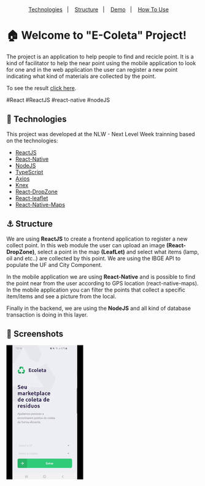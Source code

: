 <p align="center">  
  <a href="#rocket-technologies">Technologies</a>&nbsp;&nbsp;&nbsp;|&nbsp;&nbsp;&nbsp;  
  <a href="#anchor-structure">Structure</a>&nbsp;&nbsp;&nbsp;|&nbsp;&nbsp;&nbsp;  
  <a href="#movie_camera-screenshots">Demo</a>&nbsp;&nbsp;&nbsp;|&nbsp;&nbsp;&nbsp;
  <a href="#information_source-how-to-use">How To Use</a>&nbsp;&nbsp;&nbsp;&nbsp;&nbsp;&nbsp;
</p>

# :house: Welcome to "E-Coleta" Project!

The project is an application to help people to find and recicle point. It is a kind of facilitator to help the near point using the mobile application to look for one and in the web application the user can register a new point indicating what kind of materials are collected by the point.

To see the result [click here](https://google.com/).

#React #ReactJS #react-native #nodeJS

## :rocket: Technologies

This project was developed at the NLW - Next Level Week trainning based on the technologies:

- [ReactJS](https://reactjs.org/)
- [React-Native](https://reactnative.dev/)
- [NodeJS](https://nodejs.org/en/)
- [TypeScript](https://www.typescriptlang.org/)
- [Axios](https://www.npmjs.com/package/axios)
- [Knex](http://knexjs.org/)
- [React-DropZone](https://react-dropzone.js.org/)
- [React-leaflet](https://leafletjs.com/examples.html)
- [React-Native-Maps](https://www.npmjs.com/package/react-native-maps)

## :anchor: Structure

We are using **ReactJS** to create a frontend application to register a new collect point. In this web module the user can upload an image **(React-DropZone)**, select a point in the map **(LeafLet)** and select what items (lamp, oil and etc..) are collected by this point. We are using the IBGE API to populate the UF and City Component.

In the mobile application we are using **React-Native** and is possible to find the point near from the user according to GPS location (react-native-maps). In the mobile application you can filter the points that collect a specific item/items and see a picture from the local.

Finally in the backend, we are using the **NodeJS** and all kind of database transaction is doing in this layer.

## :movie_camera: Screenshots
  
![](demo-resize.gif)
